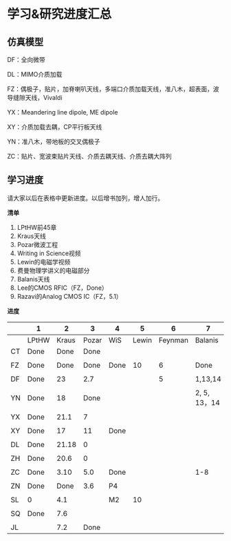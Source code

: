 # 学习&研究进度汇总

## 仿真模型

DF：全向微带

DL：MIMO介质加载

FZ：偶极子，贴片，加脊喇叭天线，多端口介质加载天线，准八木，超表面，波导缝隙天线，Vivaldi

YX：Meandering line dipole, ME dipole

XY：介质加载去耦，CP平行板天线

YN：准八木，带地板的交叉偶极子

ZC：贴片、宽波束贴片天线、介质去耦天线、介质去耦大阵列

## 学习进度

请大家以后在表格中更新进度。以后增书加列，增人加行。

**清单**

1. LPtHW前45章
2. Kraus天线
3. Pozar微波工程
4. Writing in Science视频
5. Lewin的电磁学视频
6. 费曼物理学讲义的电磁部分
7. Balanis天线
8. Lee的CMOS RFIC（FZ，Done）
9. Razavi的Analog CMOS IC（FZ，5.1）

**进度**

|      | 1     | 2     | 3     | 4    | 5     | 6       | 7            |
| ---- | ----- | ----- | ----- | ---- | ----- | ------- | ------------ |
|      | LPtHW | Kraus | Pozar | WiS  | Lewin | Feynman | Balanis      |
| CT   | Done  | Done  | Done  |      |       |         |              |
|      |       |       |       |      |       |         |              |
| FZ   | Done  | Done  | Done  | Done | 10    | 6       | Done         |
|      |       |       |       |      |       |         |              |
| DF   | Done  | 23    | 2.7   |      |       | 5       | 1,13,14      |
|      |       |       |       |      |       |         |              |
| YN   | Done  | 18    | Done  |      |       |         | 2, 5, 13，14 |
|      |       |       |       |      |       |         |              |
| YX   | Done  | 21.1  | 7     |      |       |         |              |
|      |       |       |       |      |       |         |              |
| XY   | Done  | 17    | 11    | Done |       |         |              |
|      |       |       |       |      |       |         |              |
| DL   | Done  | 21.18 | 0     |      |       |         |              |
|      |       |       |       |      |       |         |              |
| ZH   | Done  | 20.6  | 0     |      |       |         |              |
|      |       |       |       |      |       |         |              |
| ZC   | Done  | 3.10  | 5.0   | Done |       |         | 1-8          |
|      |       |       |       |      |       |         |              |
| ZN   | Done  | Done  | 3.6   | P4   |       |         |              |
|      |       |       |       |      |       |         |              |
| SL   | 0     | 4.1   |       | M2   | 10    |         |              |
|      |       |       |       |      |       |         |              |
| SQ   | Done  | 7.6   |       |      |       |         |              |
|      |       |       |       |      |       |         |              |
| JL   |       | 7.2   | Done  |      |       |         |              |
